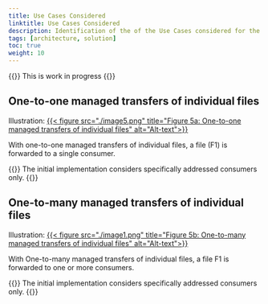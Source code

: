 ```yaml
---
title: Use Cases Considered
linktitle: Use Cases Considered
description: Identification of the of the Use Cases considered for the Altinn 3 Broker foundation architecture description.
tags: [architecture, solution]
toc: true
weight: 10
---
```


{{<notice warning>}} <!-- info -->
This is work in progress
{{</notice>}}

## One-to-one managed transfers of individual files

Illustration:
[{{< figure src="./image5.png" title="Figure 5a: One-to-one managed transfers of individual files" alt="Alt-text">}}](https://www.vg.no)

With one-to-one managed transfers of individual files, a file (F1) is forwarded to a single consumer.

{{<notice info>}} <!-- info -->
The initial implementation considers specifically addressed consumers only.
{{</notice>}}


## One-to-many managed transfers of individual files

Illustration:
[{{< figure src="./image1.png" title="Figure 5b: One-to-many managed transfers of individual files" alt="Alt-text">}}](https://www.vg.no)

With One-to-many managed transfers of individual files, a file F1 is forwarded to one or more consumers.

{{<notice info>}} <!-- info -->
The initial implementation considers specifically addressed consumers only.
{{</notice>}}



